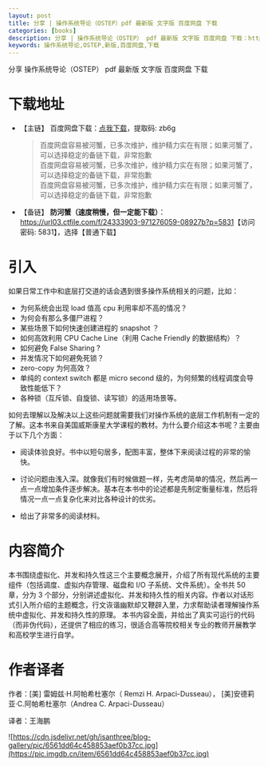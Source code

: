 ```yaml
---
layout: post
title: 分享 | 操作系统导论（OSTEP）pdf 最新版 文字版 百度网盘 下载
categories: [books]
description: 分享 | 操作系统导论（OSTEP） pdf 最新版 文字版 百度网盘 下载：https://qweree.cn/index.php/187/
keywords: 操作系统导论,OSTEP,新版,百度网盘,下载
---
```


分享 操作系统导论（OSTEP） pdf 最新版 文字版 百度网盘 下载

# 下载地址

- 【主链】 百度网盘下载：[点我下载](https://pan.baidu.com/s/1J5YyCp9qeHQ8uYmW3av6Tg?pwd=zb6g)，提取码: zb6g

  > 百度网盘容易被河蟹，已多次维护，维护精力实在有限；如果河蟹了，可以选择稳定的备链下载，非常抱歉<br/>
  > 百度网盘容易被河蟹，已多次维护，维护精力实在有限；如果河蟹了，可以选择稳定的备链下载，非常抱歉<br/>
  > 百度网盘容易被河蟹，已多次维护，维护精力实在有限；如果河蟹了，可以选择稳定的备链下载，非常抱歉<br/>

- 【备链】 **防河蟹（速度稍慢，但一定能下载）**：<https://url03.ctfile.com/f/24333903-971276059-08927b?p=5831>【访问密码: 5831】，选择【普通下载】

# 引入

如果日常工作中和底层打交道的话会遇到很多操作系统相关的问题，比如：

- 为何系统会出现 load 值高 cpu 利用率却不高的情况？
- 为何会有那么多僵尸进程？
- 某些场景下如何快速创建进程的 snapshot ？
- 如何高效利用 CPU Cache Line（利用 Cache Friendly 的数据结构）？
- 如何避免 False Sharing ?
- 并发情况下如何避免死锁？
- zero-copy 为何高效？
- 单纯的 context switch 都是 micro second 级的，为何频繁的线程调度会导致性能低下？
- 各种锁（互斥锁、自旋锁、读写锁）的适用场景等。

如何去理解以及解决以上这些问题就需要我们对操作系统的底层工作机制有一定的了解。这本书来自美国威斯康星大学课程的教材。为什么要介绍这本书呢？主要由于以下几个方面：

- 阅读体验良好。书中以短句居多，配图丰富，整体下来阅读过程的非常的愉快。

- 讨论问题由浅入深。就像我们有时候做题一样，先考虑简单的情况，然后再一点一点增加条件逐步解决。基本在本书中的论述都是先制定衡量标准，然后将情况一点一点复杂化来对比各种设计的优劣。

- 给出了非常多的阅读材料。

# 内容简介

本书围绕虚拟化、并发和持久性这三个主要概念展开，介绍了所有现代系统的主要组件（包括调度、虚拟内存管理、磁盘和 I/O 子系统、文件系统）。全书共 50 章，分为 3 个部分，分别讲述虚拟化、并发和持久性的相关内容。作者以对话形式引入所介绍的主题概念，行文诙谐幽默却又鞭辟入里，力求帮助读者理解操作系统中虚拟化、并发和持久性的原理。 本书内容全面，并给出了真实可运行的代码（而非伪代码），还提供了相应的练习，很适合高等院校相关专业的教师开展教学和高校学生进行自学。

# 作者译者

作者：[美] 雷姆兹·H.阿帕希杜塞尔（ Remzi H. Arpaci-Dusseau）， [美]安德莉亚·C.阿帕希杜塞尔（Andrea C. Arpaci-Dusseau）

译者：王海鹏

![https://cdn.jsdelivr.net/gh/isanthree/blog-gallery/pic/6561dd64c458853aef0b37cc.jpg](https://pic.imgdb.cn/item/6561dd64c458853aef0b37cc.jpg)
